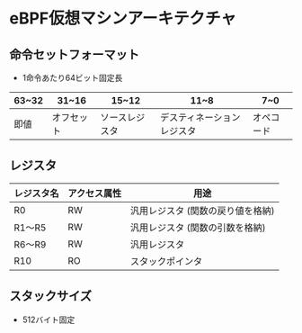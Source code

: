 # eBPF仮想マシンアーキテクチャ
## 命令セットフォーマット
- 1命令あたり64ビット固定長

| 63~32 | 31~16      | 15~12          | 11~8                       | 7~0        |
| -     | -          | -              | -                          | -          |
| 即値  | オフセット | ソースレジスタ | デスティネーションレジスタ | オペコード |

## レジスタ

| レジスタ名 | アクセス属性 | 用途                              |
| -          | -            | -                                 |
| R0         | RW           | 汎用レジスタ (関数の戻り値を格納) |
| R1～R5     | RW           | 汎用レジスタ (関数の引数を格納)   |
| R6～R9     | RW           | 汎用レジスタ                      |
| R10        | RO           | スタックポインタ                  |

## スタックサイズ
- 512バイト固定

